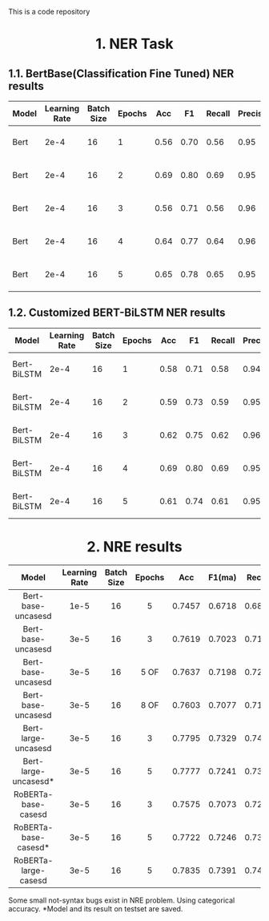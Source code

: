 This is a code repository

# <center>1. NER Task</center>
## 1.1. BertBase(Classification Fine Tuned) NER results

| Model | Learning Rate | Batch Size | Epochs | Acc  | F1   | Recall | Precision | Time  | Device     | Framework |
|-------|---------------|------------|--------|------|------|--------|-----------|-------|------------|-----------|
| Bert  | 2e-4          | 16         | 1      | 0.56 | 0.70 | 0.56   | 0.95      | 09m23s | M3 Max 30  | PyTorch   |
| Bert  | 2e-4          | 16         | 2      | 0.69 | 0.80 | 0.69   | 0.95      | 09m12s | M3 Max 30  | PyTorch   |
| Bert  | 2e-4          | 16         | 3      | 0.56 | 0.71 | 0.56   | 0.96      | 09m15s | M3 Max 30  | PyTorch   |
| Bert  | 2e-4          | 16         | 4      | 0.64 | 0.77 | 0.64   | 0.96      | 09m23s | M3 Max 30  | PyTorch   |
| Bert  | 2e-4          | 16         | 5      | 0.65 | 0.78 | 0.65   | 0.95      | 09m39s | M3 Max 30  | PyTorch   |


## 1.2. Customized BERT-BiLSTM NER results

| Model       | Learning Rate | Batch Size | Epochs | Acc  | F1   | Recall | Precision | Time  | Device      | Framework |
|-------------|---------------|------------|--------|------|------|--------|-----------|-------|-------------|-----------|
| Bert-BiLSTM | 2e-4          | 16         | 1      | 0.58 | 0.71 | 0.58   | 0.94      | 11m5s | M3 Max 30   | PyTorch   |
| Bert-BiLSTM | 2e-4          | 16         | 2      | 0.59 | 0.73 | 0.59   | 0.95      | 11m2s | M3 Max 30   | PyTorch   |
| Bert-BiLSTM | 2e-4          | 16         | 3      | 0.62 | 0.75 | 0.62   | 0.96      | 10m5s | M3 Max 30   | PyTorch   |
| Bert-BiLSTM | 2e-4          | 16         | 4      | 0.69 | 0.80 | 0.69   | 0.95      | 11m5s | M3 Max 30   | PyTorch   |
| Bert-BiLSTM | 2e-4          | 16         | 5      | 0.61 | 0.74 | 0.61   | 0.95      | 11m5s | M3 Max 30   | PyTorch   |


# <center>2. NRE results</center>

|Model              |Learning Rate  |Batch Size |Epochs |Acc    |F1(ma) |Recall |Precision|Time       |device   |framework|
|:--:               |:--:           |:--:       |:--:   |:--:   |:--:   |:--:   |:--:    |:--:       |:--:     |:--:     |
|Bert-base-uncasesd |1e-5           |16         |5      |0.7457 |0.6718 |0.6818 |0.7661  |10m13.0s   |RTX4060Ti16G|TensorFlow|
|Bert-base-uncasesd |3e-5           |16         |3      |0.7619 |0.7023 |0.7113 |0.7501  |5m26.5s    |RTX4060Ti16G|TensorFlow|
|Bert-base-uncasesd |3e-5           |16         |5 OF   |0.7637 |0.7198 |0.7259 |0.7693  |8m59.1s    |RTX4060Ti16G|TensorFlow|
|Bert-base-uncasesd |3e-5           |16         |8 OF   |0.7603 |0.7077 |0.7180 |0.7562  |15m44.8s   |RTX4060Ti16G|TensorFlow|
|Bert-large-uncasesd|3e-5           |16         |3      |0.7795 |0.7329 |0.7453 |0.7770  |14m16.8s   |RTX4060Ti16G|TensorFlow|
|Bert-large-uncasesd*|3e-5           |16         |5      |0.7777 |0.7241 |0.7382 |0.7665  |24m55.3s   |RTX4060Ti16G|TensorFlow|
|RoBERTa-base-casesd|3e-5           |16         |3      |0.7575 |0.7073 |0.7205 |0.7502  |11m57.0s   |RTX4060Ti16G|TensorFlow|
|RoBERTa-base-casesd*|3e-5           |16         |5      |0.7722 |0.7246 |0.7347 |0.7698  |21m40.0s   |RTX4060Ti16G|TensorFlow|
|RoBERTa-large-casesd|3e-5           |16         |5      |0.7835 |0.7391 |0.7457 |0.7879  |35m29.3s   |RTX4060Ti16G|TensorFlow|

Some small not-syntax bugs exist in NRE problem. Using categorical accuracy.
*Model and its result on testset are saved.